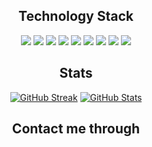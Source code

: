 <h2 align="center">Technology Stack</h2>

<p align="center">
<img src="https://img.shields.io/badge/-C++-00599C?style=flat-square&logo=c"/>
<img src="https://img.shields.io/badge/-HTML5-E34F26?style=flat-square&logo=html5&logoColor=white"/>
<img src="https://img.shields.io/badge/-CSS3-1572B6?style=flat-square&logo=css3"/>
<img src="https://img.shields.io/badge/-JavaScript?style=flat-square&logo=javascript"/>
<img src="https://img.shields.io/badge/-Nodejs?style=flat-square&logo=Node.js"/>
<img src="https://img.shields.io/badge/-React?style=flat-square&logo=react"/>
<img src="https://img.shields.io/badge/-MySQL?style=flat-square&logo=mysql"/>
<img src="https://img.shields.io/badge/-Git?style=flat-square&logo=git"/>
<img src="https://img.shields.io/badge/-GitHub?style=flat-square&logo=github"/>
</p>

<h2 align="center">Stats</h2>
<div align="center">
 <a href="https://git.io/streak-stats"><img src="https://streak-stats.demolab.com?user=Adrian-TJ&theme=radical&border_radius=10&card_width=600&card_height=200" alt="GitHub Streak" /></a>
 <a href="https://github.com/anuraghazra/github-readme-stats"><img src="https://github-readme-stats.vercel.app/api?username=Adrian-TJ&show_icons=true&theme=radical&border_radius=10&card_width=600&card_height=200" alt="GitHub Stats" /></a>
</div>

<h2 align="center">Contact me through</h2>

<p align="center">
<a href="mailto: atrevino136@gmail.com">
 <img src=""/>
</a>
  <!-- Linkedin>
<a href="">
 <img src=""/>
</p>
